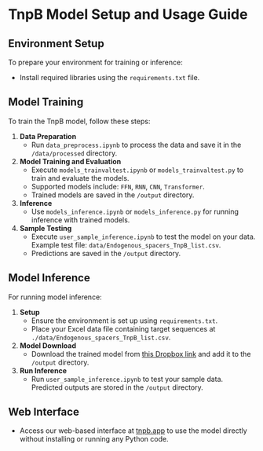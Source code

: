 # TnpB Model Setup and Usage Guide

## Environment Setup
To prepare your environment for training or inference:
- Install required libraries using the `requirements.txt` file.

## Model Training
To train the TnpB model, follow these steps:
1. **Data Preparation**
   - Run `data_preprocess.ipynb` to process the data and save it in the `/data/processed` directory.
2. **Model Training and Evaluation**
   - Execute `models_trainvaltest.ipynb` or `models_trainvaltest.py` to train and evaluate the models.
   - Supported models include: `FFN`, `RNN`, `CNN`, `Transformer`.
   - Trained models are saved in the `/output` directory.
3. **Inference**
   - Use `models_inference.ipynb` or `models_inference.py` for running inference with trained models.
4. **Sample Testing**
   - Execute `user_sample_inference.ipynb` to test the model on your data. Example test file: `data/Endogenous_spacers_TnpB_list.csv`.
   - Predictions are saved in the `/output` directory.

## Model Inference
For running model inference:
1. **Setup**
   - Ensure the environment is set up using `requirements.txt`.
   - Place your Excel data file containing target sequences at `./data/Endogenous_spacers_TnpB_list.csv`.
2. **Model Download**
   - Download the trained model from [this Dropbox link](https://www.dropbox.com/scl/fo/w2o66tafvt8upzcduwo52/ACNeSe1lCbruhiATdzeHKEI?rlkey=0l34lfkmguy88wvwjt18qxbco&st=also9pij&dl=0) and add it to the `/output` directory.
3. **Run Inference**
   - Run `user_sample_inference.ipynb` to test your sample data. Predicted outputs are stored in the `/output` directory.

## Web Interface
- Access our web-based interface at [tnpb.app](https://www.tnpb.app/) to use the model directly without installing or running any Python code.
